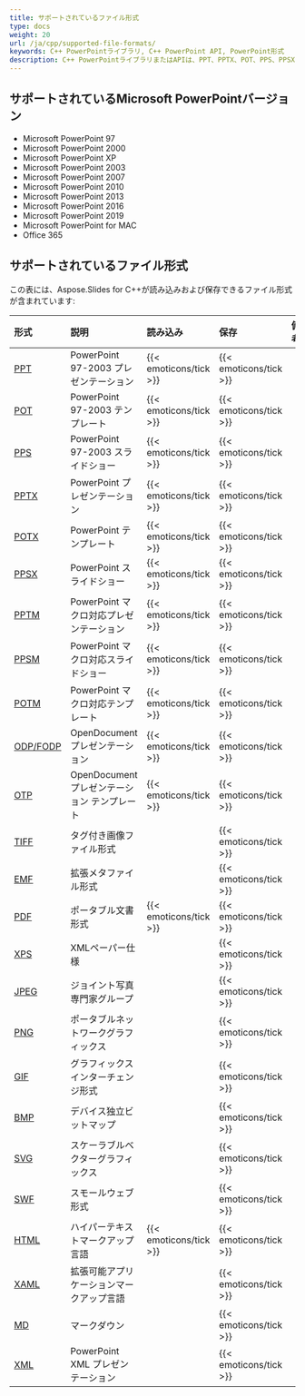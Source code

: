 ```yaml
---
title: サポートされているファイル形式
type: docs
weight: 20
url: /ja/cpp/supported-file-formats/
keywords: C++ PowerPointライブラリ, C++ PowerPoint API, PowerPoint形式
description: C++ PowerPointライブラリまたはAPIは、PPT、PPTX、POT、PPS、PPSX、ODP、OTP、PDF、XPS、SVGなどのさまざまなPowerPointファイル形式を読み込み、保存できます。
---
```


## **サポートされているMicrosoft PowerPointバージョン**
- Microsoft PowerPoint 97
- Microsoft PowerPoint 2000
- Microsoft PowerPoint XP
- Microsoft PowerPoint 2003
- Microsoft PowerPoint 2007
- Microsoft PowerPoint 2010
- Microsoft PowerPoint 2013
- Microsoft PowerPoint 2016
- Microsoft PowerPoint 2019
- Microsoft PowerPoint for MAC
- Office 365

## **サポートされているファイル形式**
この表には、Aspose.Slides for С++が読み込みおよび保存できるファイル形式が含まれています:

|**形式**|**説明**|**読み込み**|**保存**|**備考**|
| :- | :- | :- | :- | :- |
|[PPT](https://docs.fileformat.com/presentation/ppt/)|PowerPoint 97-2003 プレゼンテーション|{{< emoticons/tick >}}|{{< emoticons/tick >}}| |
|[POT](https://docs.fileformat.com/presentation/pot/)|PowerPoint 97-2003 テンプレート|{{< emoticons/tick >}}|{{< emoticons/tick >}}| |
|[PPS](https://docs.fileformat.com/presentation/pps/)|PowerPoint 97-2003 スライドショー|{{< emoticons/tick >}}|{{< emoticons/tick >}}| |
|[PPTX](https://docs.fileformat.com/presentation/pptx/)|PowerPoint プレゼンテーション|{{< emoticons/tick >}}|{{< emoticons/tick >}}| |
|[POTX](https://docs.fileformat.com/presentation/potx/)|PowerPoint テンプレート|{{< emoticons/tick >}}|{{< emoticons/tick >}}| |
|[PPSX ](https://docs.fileformat.com/presentation/ppsx/)|PowerPoint スライドショー|{{< emoticons/tick >}}|{{< emoticons/tick >}}| |
|[PPTM](https://docs.fileformat.com/presentation/pptm/)|PowerPoint マクロ対応プレゼンテーション|{{< emoticons/tick >}}|{{< emoticons/tick >}}| |
|[PPSM](https://docs.fileformat.com/presentation/ppsm/)|PowerPoint マクロ対応スライドショー|{{< emoticons/tick >}}|{{< emoticons/tick >}}| |
|[POTM](https://docs.fileformat.com/presentation/potm/)|PowerPoint マクロ対応テンプレート|{{< emoticons/tick >}}|{{< emoticons/tick >}}| |
|[ODP/FODP](https://docs.fileformat.com/presentation/odp/)|OpenDocument プレゼンテーション|{{< emoticons/tick >}}|{{< emoticons/tick >}}| |
|[OTP](https://docs.fileformat.com/presentation/otp/)|OpenDocument プレゼンテーション テンプレート|{{< emoticons/tick >}}|{{< emoticons/tick >}}| |
|[TIFF](https://docs.fileformat.com/image/tiff/)|タグ付き画像ファイル形式| |{{< emoticons/tick >}}| |
|[EMF](https://docs.fileformat.com/image/emf/)|拡張メタファイル形式| |{{< emoticons/tick >}}| |
|[PDF](https://docs.fileformat.com/pdf/)|ポータブル文書形式|{{< emoticons/tick >}}|{{< emoticons/tick >}}| |
|[XPS](https://docs.fileformat.com/page-description-language/xps/)|XMLペーパー仕様| |{{< emoticons/tick >}}| |
|[JPEG](https://docs.fileformat.com/image/jpeg/)|ジョイント写真専門家グループ| |{{< emoticons/tick >}}| |
|[PNG](https://docs.fileformat.com/image/png/)|ポータブルネットワークグラフィックス| |{{< emoticons/tick >}}| |
|[GIF](https://docs.fileformat.com/image/gif/)|グラフィックスインターチェンジ形式| |{{< emoticons/tick >}}| |
|[BMP](https://docs.fileformat.com/image/bmp/)|デバイス独立ビットマップ| |{{< emoticons/tick >}}| |
|[SVG](https://docs.fileformat.com/page-description-language/svg/)|スケーラブルベクターグラフィックス| |{{< emoticons/tick >}}| |
|[SWF](https://docs.fileformat.com/page-description-language/swf/)|スモールウェブ形式| |{{< emoticons/tick >}}| |
|[HTML](https://docs.fileformat.com/web/html/)|ハイパーテキストマークアップ言語|{{< emoticons/tick >}}|{{< emoticons/tick >}}| |
|[XAML](https://docs.fileformat.com/web/xaml/)|拡張可能アプリケーションマークアップ言語| |{{< emoticons/tick >}}| |
|[MD](https://docs.fileformat.com/word-processing/md/)|マークダウン| |{{< emoticons/tick >}}| |
|[XML](https://docs.fileformat.com/web/xml/)|PowerPoint XML プレゼンテーション| |{{< emoticons/tick >}}| |